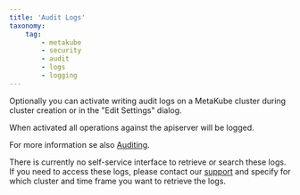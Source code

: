 ```yaml
---
title: 'Audit Logs'
taxonomy:
    tag:
        - metakube
        - security
        - audit
        - logs
        - logging
---
```


Optionally you can activate writing audit logs on a MetaKube cluster during cluster creation or in the "Edit Settings" dialog.

When activated all operations against the apiserver will be logged.

For more information se also [Auditing](https://kubernetes.io/docs/tasks/debug-application-cluster/audit/).

There is currently no self-service interface to retrieve or search these logs. If you need to access these logs, please contact our [support](../../05.support/default.en.md) and specify for which cluster and time frame you want to retrieve the logs.
